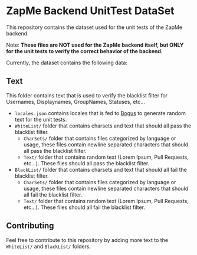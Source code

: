 # ZapMe Backend UnitTest DataSet

This repository contains the dataset used for the unit tests of the ZapMe backend.

Note: **These files are NOT used for the ZapMe backend itself, but ONLY for the unit tests to verify the correct behavior of the backend.**

Currently, the dataset contains the following data:

## Text

This folder contains text that is used to verify the blacklist filter for Usernames, Displaynames, GroupNames, Statuses, etc...

- `locales.json` contains locales that is fed to [Bogus](https://github.com/bchavez/Bogus) to generate random text for the unit tests.
- `WhiteList/` folder that contains charsets and text that should all pass the blacklist filter.
   - `CharSets/` folder that contains files categorized by language or usage, these files contain newline separated characters that should all pass the blacklist filter.
   - `Text/` folder that contains random text (Lorem Ipsum, Pull Requests, etc...). These files should all pass the blacklist filter.
- `BlackList/` folder that contains charsets and text that should all fail the blacklist filter.
   - `CharSets/` folder that contains files categorized by language or usage, these files contain newline separated characters that should all fail the blacklist filter.
   - `Text/` folder that contains random text (Lorem Ipsum, Pull Requests, etc...). These files should all fail the blacklist filter.

## Contributing

Feel free to contribute to this repository by adding more text to the `WhiteList/` and `BlackList/` folders.